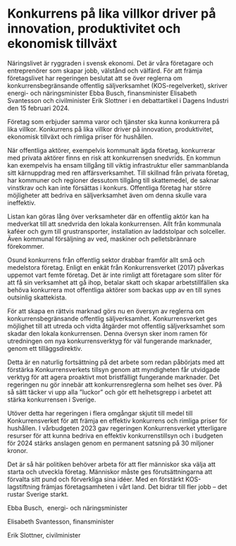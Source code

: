 # Konkurrens på lika villkor driver på innovation, produktivitet och ekonomisk tillväxt

Näringslivet är ryggraden i svensk ekonomi. Det är våra företagare och entreprenörer som skapar jobb, välstånd och välfärd. För att främja företagslivet har regeringen beslutat att se över reglerna om konkurrensbegränsande offentlig säljverksamhet (KOS\-regelverket), skriver energi\- och näringsminister Ebba Busch, finansminister Elisabeth Svantesson och civilminister Erik Slottner i en debattartikel i Dagens Industri den 15 februari 2024\.


Företag som erbjuder samma varor och tjänster ska kunna konkurrera på lika villkor. Konkurrens på lika villkor driver på innovation, produktivitet, ekonomisk tillväxt och rimliga priser för hushållen.

När offentliga aktörer, exempelvis kommunalt ägda företag, konkurrerar med privata aktörer finns en risk att konkurrensen snedvrids. En kommun kan exempelvis ha ensam tillgång till viktig infrastruktur eller sammanblanda sitt kärnuppdrag med ren affärsverksamhet. Till skillnad från privata företag, har kommuner och regioner dessutom tillgång till skattemedel, de saknar vinstkrav och kan inte försättas i konkurs. Offentliga företag har större möjligheter att bedriva en säljverksamhet även om denna skulle vara ineffektiv.

Listan kan göras lång över verksamheter där en offentlig aktör kan ha medverkat till att snedvrida den lokala konkurrensen. Allt från kommunala kaféer och gym till grustransporter, installation av laddstolpar och solceller. Även kommunal försäljning av ved, maskiner och pelletsbrännare förekommer.

Osund konkurrens från offentlig sektor drabbar framför allt små och medelstora företag. Enligt en enkät från Konkurrensverket (2017\) påverkas uppemot vart femte företag. Det är inte rimligt att företagare som sliter för att få sin verksamhet att gå ihop, betalar skatt och skapar arbetstillfällen ska behöva konkurrera mot offentliga aktörer som backas upp av en till synes outsinlig skattekista.

För att skapa en rättvis marknad görs nu en översyn av reglerna om konkurrensbegränsande offentlig säljverksamhet. Konkurrensverket ges möjlighet till att utreda och vidta åtgärder mot offentlig säljverksamhet som skadar den lokala konkurrensen. Denna översyn sker inom ramen för utredningen om nya konkurrensverktyg för väl fungerande marknader, genom ett tilläggsdirektiv.

Detta är en naturlig fortsättning på det arbete som redan påbörjats med att förstärka Konkurrensverkets tillsyn genom att myndigheten får utvidgade verktyg för att agera proaktivt mot bristfälligt fungerande marknader. Det regeringen nu gör innebär att konkurrensreglerna som helhet ses över. På så sätt täcker vi upp alla ”luckor” och gör ett helhetsgrepp i arbetet att stärka konkurrensen i Sverige.

Utöver detta har regeringen i flera omgångar skjutit till medel till Konkurrensverket för att främja en effektiv konkurrens och rimliga priser för hushållen. I vårbudgeten 2023 gav regeringen Konkurrensverket ytterligare resurser för att kunna bedriva en effektiv konkurrenstillsyn och i budgeten för 2024 stärks anslagen genom en permanent satsning på 30 miljoner kronor.

Det är så här politiken behöver arbeta för att fler människor ska välja att starta och utveckla företag. Människor måste ges förutsättningarna att förvalta sitt pund och förverkliga sina idéer. Med en förstärkt KOS\-lagstiftning främjas företagsamheten i vårt land. Det bidrar till fler jobb – det rustar Sverige starkt.

Ebba Busch,  energi\- och näringsminister

Elisabeth Svantesson, finansminister

Erik Slottner, civilminister
